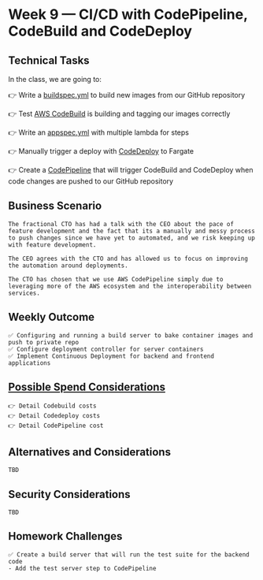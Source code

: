 # Week 9 — CI/CD with CodePipeline, CodeBuild and CodeDeploy

## Technical Tasks
In the class, we are going to:

👉 Write a [buildspec.yml](https://docs.aws.amazon.com/codebuild/latest/userguide/build-spec-ref.html) to build new images from our GitHub repository

👉 Test [AWS CodeBuild](https://docs.aws.amazon.com/codebuild/latest/userguide/create-project.html) is building and tagging our images correctly

👉 Write an [appspec.yml](https://docs.aws.amazon.com/codedeploy/latest/userguide/reference-appspec-file.html#appspec-reference-ecs) with multiple lambda for steps

👉 Manually trigger a deploy with [CodeDeploy](https://docs.aws.amazon.com/AmazonECS/latest/userguide/create-blue-green.html) to Fargate

👉 Create a [CodePipeline](https://docs.aws.amazon.com/codepipeline/latest/userguide/welcome.html) that will trigger CodeBuild and CodeDeploy when code changes are pushed to our GitHub repository

## Business Scenario
```
The fractional CTO has had a talk with the CEO about the pace of feature development and the fact that its a manually and messy process to push changes since we have yet to automated, and we risk keeping up with feature development.

The CEO agrees with the CTO and has allowed us to focus on improving the automation around deployments.

The CTO has chosen that we use AWS CodePipeline simply due to leveraging more of the AWS ecosystem and the interoperability between services.

```
## Weekly Outcome
```
✅ Configuring and running a build server to bake container images and push to private repo
✅ Configure deployment controller for server containers
✅ Implement Continuous Deployment for backend and frontend applications

```
## [Possible Spend Considerations](https://docs.google.com/document/d/10Hec7Or1ZUedl0ye-05mVPhYFR5-ySh2K8ZbFqTxu1w/edit#bookmark=id.kgk7xd394kyy)
```
👉 Detail Codebuild costs
👉 Detail Codedeploy costs
👉 Detail CodePipeline cost

```
## Alternatives and Considerations
```
TBD
```

## Security Considerations
```
TBD
```

## Homework Challenges 
``` 
✅ Create a build server that will run the test suite for the backend code
- Add the test server step to CodePipeline

```